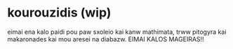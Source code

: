 # kourouzidis (wip)
eimai ena kalo paidi pou paw sxoleio kai kanw mathimata, trww pitogyra kai makaronades kai mou aresei na diabazw.
EIMAI KALOS MAGEIRAS!!
